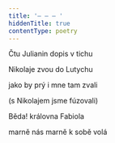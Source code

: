 ```yaml
---
title: '– – – '
hiddenTitle: true
contentType: poetry
---
```


Čtu Julianin dopis v tichu

Nikolaje zvou do Lutychu

jako by prý i mne tam zvali

(s Nikolajem jsme fúzovali)

Běda! královna Fabiola

marně nás marně k sobě volá
